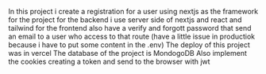 In this project i create a registration for a user using nextjs as the framework for the project for the backend i use server side of nextjs and react and tailwind for the frontend also have a verify and forgott password that send an email to a user who access to that route (have a little issue in productiok because i have to put some content in the .env) 
The deploy of this project was in vercel 
The database of the project is MondogoDB 
Also implement the cookies creating a token and send to the browser with jwt
